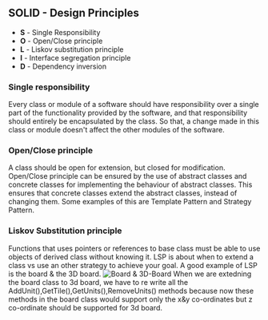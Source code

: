 
## SOLID - Design Principles  ##
 - **S** - Single Responsibility 
 - **O** - Open/Close principle
 - **L** - Liskov substitution principle
 - **I** - Interface segregation principle
 - **D** - Dependency inversion

### Single responsibility  ###
Every class or module of a software should have responsibility over a single part of the functionality provided by the software, and that responsibility should entirely be encapsulated by the class. So that, a change made in this class or module doesn't affect the other modules of the software.

### Open/Close principle ###
A class should be open for extension, but closed for modification. 
Open/Close principle can be ensured by the use of abstract classes and concrete classes for implementing the behaviour of abstract classes.
This ensures that concrete classes extend the abstract classes, instead of changing them. Some examples of this are Template Pattern and Strategy Pattern.

### Liskov Substitution principle ###
Functions that uses pointers or references to base class must be able to use objects of derived class without knowing it.
LSP is about when to extend a class vs use an other strategy to achieve your goal.
A good example of LSP is the board & the 3D board.
![Board & 3D-Board](https://oncodebynotmyself.files.wordpress.com/2011/03/board_thumb.png)
When we are extedning the board class to 3d board, we have to re write all the AddUnit(),GetTile(),GetUnits(),RemoveUnits() methods because now these methods in the board class would support only the x&y co-ordinates but z co-ordinate should be supported for 3d board.
